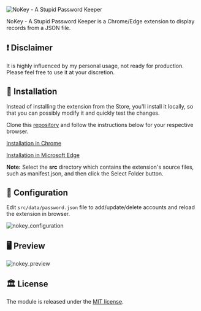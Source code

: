 ![NoKey - A Stupid Password Keeper](https://github.com/user-attachments/assets/5543a336-5215-42ac-bd37-2c0a2665e226)

NoKey - A Stupid Password Keeper is a Chrome/Edge extension to display records from a JSON file.

## ❗ Disclaimer

It is highly influenced by my personal usage, not ready for production. Please feel free to use it at your discretion.

## 🚀 Installation

Instead of installing the extension from the Store, you'll install it locally, so that you can possibly modify it and quickly test the changes.

Clone this [repository](https://github.com/juashyam/nokey-password-keeper) and follow the instructions below for your respective browser.

[Installation in Chrome](https://developer.chrome.com/docs/extensions/get-started/tutorial/hello-world#load-unpacked)

[Installation in Microsoft Edge](https://learn.microsoft.com/en-us/microsoft-edge/extensions-chromium/getting-started/part1-simple-extension#install-the-sample-locally)

**Note:** Select the **src** directory which contains the extension's source files, such as manifest.json, and then click the Select Folder button.

## 📄 Configuration

Edit `src/data/password.json` file to add/update/delete accounts and reload the extension in browser.

![nokey_configuration](https://github.com/user-attachments/assets/403498ea-190c-4dc2-a230-4217a21dc434)


## 🖥 Preview

![nokey_preview](https://github.com/user-attachments/assets/c3010336-3ada-4f49-8745-50084aa11b5e)

## 🏛️ License

The module is released under the [MIT license](https://github.com/juashyam/nokey-password-keeper/blob/main/LICENSE).
